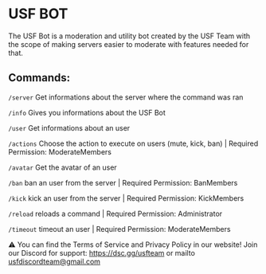 # USF BOT
The USF Bot is a moderation and utility bot created by the USF Team with the scope of making servers easier to moderate with features needed for that.

## Commands:

`/server` Get informations about the server where the command was ran

`/info` Gives you informations about the USF Bot

`/user` Get informations about an user

`/actions` Choose the action to execute on users (mute, kick, ban) | Required Permission: ModerateMembers

`/avatar` Get the avatar of an user

`/ban` ban an user from the server | Required Permission: BanMembers

`/kick` kick an user from the server | Required Permission: KickMembers

`/reload` reloads a command | Required Permission: Administrator

`/timeout` timeout an user | Required Permission: ModerateMembers


⚠️ You can find the Terms of Service and Privacy Policy in our website! 
Join our Discord for support: https://dsc.gg/usfteam or mailto usfdiscordteam@gmail.com